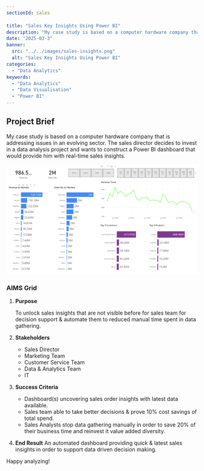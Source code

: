 ```yaml
---
sectionId: sales

title: "Sales Key Insights Using Power BI"
description: "My case study is based on a computer hardware company that is addressing issues in an evolving sector.   The sales director decides to invest in a data analysis project and wants to construct a Power BI dashboard that would provide him with real-time sales insights."
date: "2025-03-3"
banner:
  src: "../../images/sales-insights.png"
  alt: "Sales Key Insights Using Power BI"
categories:
  - "Data Analytics"
keywords:
  - "Data Analytics"
  - "Data Visualisation"
  - "Power BI"
---
```



## Project Brief

My case study is based on a computer hardware company that is addressing issues in an evolving sector. The sales director decides to invest in a data analysis project and wants to construct a Power BI dashboard that would provide him with real-time sales insights.


![This is the alt tag.](../../images/sales-insights.png "Sales Key Insights Using Power BI [caption](https://github.com/emmadigital/DataAnalyticsSalesKeyInsights).")



### AIMS Grid

1. **Purpose**
   
   To unlock sales insights that are not visible before for sales team for decision support & automate them to reduced manual time spent in data gathering. 

2. **Stakeholders**
   - Sales Director
   - Marketing Team
   - Customer Service Team
   - Data & Analytics Team
   - IT

3. **Success Criteria**
   - Dashboard(s) uncovering sales order insights with latest data available. 
   - Sales team able to take better decisions & prove 10% cost savings of total spend. 
   - Sales Analysts stop data gathering manually in order to save 20% of their business time and reinvest it value added diversity. 

4. **End Result**
   An automated dashboard providing quick & latest sales insights in order to support data driven decision making.

Happy analyzing!
